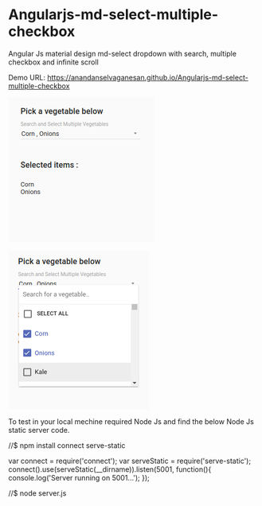 # Angularjs-md-select-multiple-checkbox
Angular Js material design md-select dropdown with search, multiple checkbox and infinite scroll

Demo URL: https://anandanselvaganesan.github.io/Angularjs-md-select-multiple-checkbox

![md-select-multi-checkbox](https://raw.githubusercontent.com/AnandanSelvaganesan/Angularjs-md-select-multiple-checkbox/master/img/md-select-multi-checkbox.png)

![md-select-multi-checkbox-dropdown-open](https://raw.githubusercontent.com/AnandanSelvaganesan/Angularjs-md-select-multiple-checkbox/master/img/md-select-multi-checkbox-dropdown-open.png)


To test in your local mechine required Node Js and find the below Node Js static server code.

//$ npm install connect serve-static

var connect = require('connect');
var serveStatic = require('serve-static');
connect().use(serveStatic(__dirname)).listen(5001, function(){
    console.log('Server running on 5001...');
});

//$ node server.js
